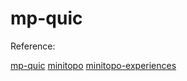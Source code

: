 # mp-quic

Reference:

[mp-quic](https://github.com/qdeconinck/mp-quic)
[minitopo](https://github.com/qdeconinck/minitopo)
[minitopo-experiences](https://github.com/qdeconinck/minitopo-experiences)

